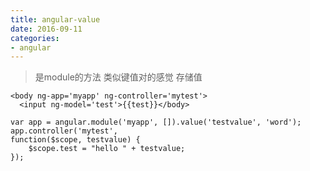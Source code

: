 ```yaml
---
title: angular-value
date: 2016-09-11
categories: 
- angular
---
```



> 是module的方法
> 类似键值对的感觉
> 存储值


```
<body ng-app='myapp' ng-controller='mytest'>
  <input ng-model='test'>{{test}}</body>

```


```
var app = angular.module('myapp', []).value('testvalue', 'word');
app.controller('mytest',
function($scope, testvalue) {
    $scope.test = "hello " + testvalue;
});

```
